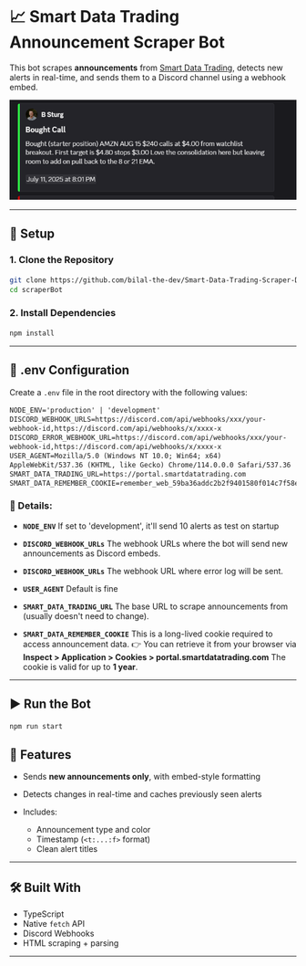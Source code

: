# 📈 Smart Data Trading Announcement Scraper Bot

This bot scrapes **announcements** from [Smart Data Trading](https://portal.smartdatatrading.com), detects new alerts in real-time, and sends them to a Discord channel using a webhook embed.

![Sample](./sample.PNG)

---

## 🔧 Setup

### 1. Clone the Repository

```bash
git clone https://github.com/bilal-the-dev/Smart-Data-Trading-Scraper-Discord-Bot scraperBot
cd scraperBot
```

### 2. Install Dependencies

```bash
npm install
```

---

## 📁 .env Configuration

Create a `.env` file in the root directory with the following values:

```env
NODE_ENV='production' | 'development'
DISCORD_WEBHOOK_URLS=https://discord.com/api/webhooks/xxx/your-webhook-id,https://discord.com/api/webhooks/x/xxxx-x
DISCORD_ERROR_WEBHOOK_URL=https://discord.com/api/webhooks/xxx/your-webhook-id,https://discord.com/api/webhooks/x/xxxx-x
USER_AGENT=Mozilla/5.0 (Windows NT 10.0; Win64; x64) AppleWebKit/537.36 (KHTML, like Gecko) Chrome/114.0.0.0 Safari/537.36
SMART_DATA_TRADING_URL=https://portal.smartdatatrading.com
SMART_DATA_REMEMBER_COOKIE=remember_web_59ba36addc2b2f9401580f014c7f58ea4e30989d=eyJpdiIxxxxx
```

### 🔑 Details:

- **`NODE_ENV`**
  If set to 'development', it'll send 10 alerts as test on startup

- **`DISCORD_WEBHOOK_URLs`**
  The webhook URLs where the bot will send new announcements as Discord embeds.

- **`DISCORD_WEBHOOK_URLs`**
  The webhook URL where error log will be sent.

- **`USER_AGENT`**
  Default is fine

- **`SMART_DATA_TRADING_URL`**
  The base URL to scrape announcements from (usually doesn't need to change).

- **`SMART_DATA_REMEMBER_COOKIE`**
  This is a long-lived cookie required to access announcement data.
  👉 You can retrieve it from your browser via **Inspect > Application > Cookies > portal.smartdatatrading.com**
  The cookie is valid for up to **1 year**.

---

## ▶️ Run the Bot

```bash
npm run start
```

## 🧠 Features

- Sends **new announcements only**, with embed-style formatting
- Detects changes in real-time and caches previously seen alerts
- Includes:

  - Announcement type and color
  - Timestamp (`<t:...:f>` format)
  - Clean alert titles

---

## 🛠 Built With

- TypeScript
- Native `fetch` API
- Discord Webhooks
- HTML scraping + parsing

---

